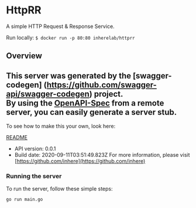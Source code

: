 # HttpRR

A simple HTTP Request & Response Service.

Run locally: `$ docker run -p 80:80 inherelab/httprr`

## Overview

This server was generated by the [swagger-codegen]
(https://github.com/swagger-api/swagger-codegen) project.  
By using the [OpenAPI-Spec](https://github.com/OAI/OpenAPI-Specification) from a remote server, you can easily generate a server stub.  
-

To see how to make this your own, look here:

[README](https://github.com/swagger-api/swagger-codegen/blob/master/README.md)

- API version: 0.0.1
- Build date: 2020-09-11T03:51:49.823Z
For more information, please visit [https://github.com/inhere](https://github.com/inhere)


### Running the server
To run the server, follow these simple steps:

```
go run main.go
```

